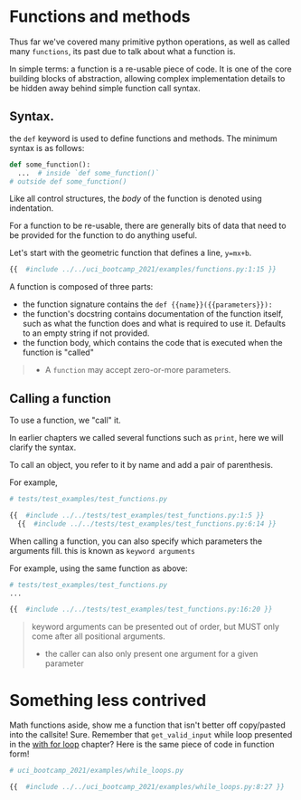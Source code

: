 # Functions and methods

Thus far we've covered many primitive python operations, as well as called many `functions`, its past
due to talk about what a function is.

In simple terms: a function is a re-usable piece of code. It is one of the core building blocks of
abstraction, allowing complex implementation details to be hidden away behind simple function call
syntax.

## Syntax.

the `def` keyword is used to define functions and methods. The minimum syntax is as follows:

```python
def some_function():
  ...  # inside `def some_function()`
# outside def some_function()
```

Like all control structures, the *body* of the function is denoted using indentation.

For a function to be re-usable, there are generally bits of data that need to be provided for the
function to do anything useful.

Let's start with the geometric function that defines a line, `y=mx+b`.

```python
{{  #include ../../uci_bootcamp_2021/examples/functions.py:1:15 }}
```

A function is composed of three parts:

- the function signature contains the `def {{name}}({{parameters}}):`
- the function's docstring contains documentation of the function itself, such as what the function
  does and what is required to use it. Defaults to an empty string if not provided.
- the function body, which contains the code that is executed when the function is "called"

> - A `function` may accept zero-or-more parameters.

## Calling a function

To use a function, we "call" it.

In earlier chapters we called several functions such as `print`, here we will clarify the syntax.

To call an object, you refer to it by name and add a pair of parenthesis.

For example,

```python
# tests/test_examples/test_functions.py

{{  #include ../../tests/test_examples/test_functions.py:1:5 }}
  {{  #include ../../tests/test_examples/test_functions.py:6:14 }}
```

When calling a function, you can also specify which parameters the arguments fill. this is known
as `keyword arguments`

For example, using the same function as above:

```python
# tests/test_examples/test_functions.py
...

{{  #include ../../tests/test_examples/test_functions.py:16:20 }}

```

> keyword arguments can be presented out of order, but MUST only come after all positional arguments.
>  - the caller can also only present one argument for a given parameter

# Something less contrived

Math functions aside, show me a function that isn't better off copy/pasted into the callsite!
Sure. Remember that `get_valid_input` while loop presented in the [with for loop](loops/while.md)
chapter? Here is the same piece of code in function form!

```python
# uci_bootcamp_2021/examples/while_loops.py

{{  #include ../../uci_bootcamp_2021/examples/while_loops.py:8:27 }}
```